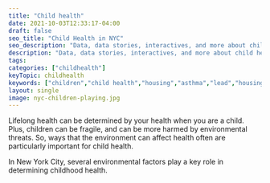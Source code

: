 ```yaml
---
title: "Child health"
date: 2021-10-03T12:33:17-04:00
draft: false
seo_title: "Child Health in NYC"
seo_description: "Data, data stories, interactives, and more about child health in New York City."
description: "Data, data stories, interactives, and more about child health in New York City."
tags: 
categories: ["childhealth"]
keyTopic: childhealth
keywords: ["children","child health","housing","asthma","lead","housing"]
layout: single
image: nyc-children-playing.jpg
---
```


Lifelong health can be determined by your health when you are a child. Plus, children can be fragile, and can be more harmed by environmental threats. So, ways that the environment can affect health often are particularly important for child health.

In New York City, several environmental factors play a key role in determining childhood health. 
